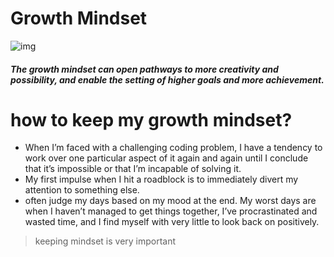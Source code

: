 
# Growth Mindset
![img](https://3kllhk1ibq34qk6sp3bhtox1-wpengine.netdna-ssl.com/wp-content/uploads/2015/11/growth-mindset.png)
##### The growth mindset can open pathways to more creativity and possibility, and enable the setting of higher goals and more achievement.
# how to keep my growth mindset?
* When I’m faced with a challenging coding problem, I have a tendency to work over one particular aspect of it again and again until I conclude that it’s impossible or that I’m incapable of solving it.
* My first impulse when I hit a roadblock is to immediately divert my attention to something else. 
*  often judge my days based on my mood at the end. My worst days are when I haven’t managed to get things together, I’ve procrastinated and wasted time, and I find myself with very little to look back on positively.
> keeping mindset is very important 
